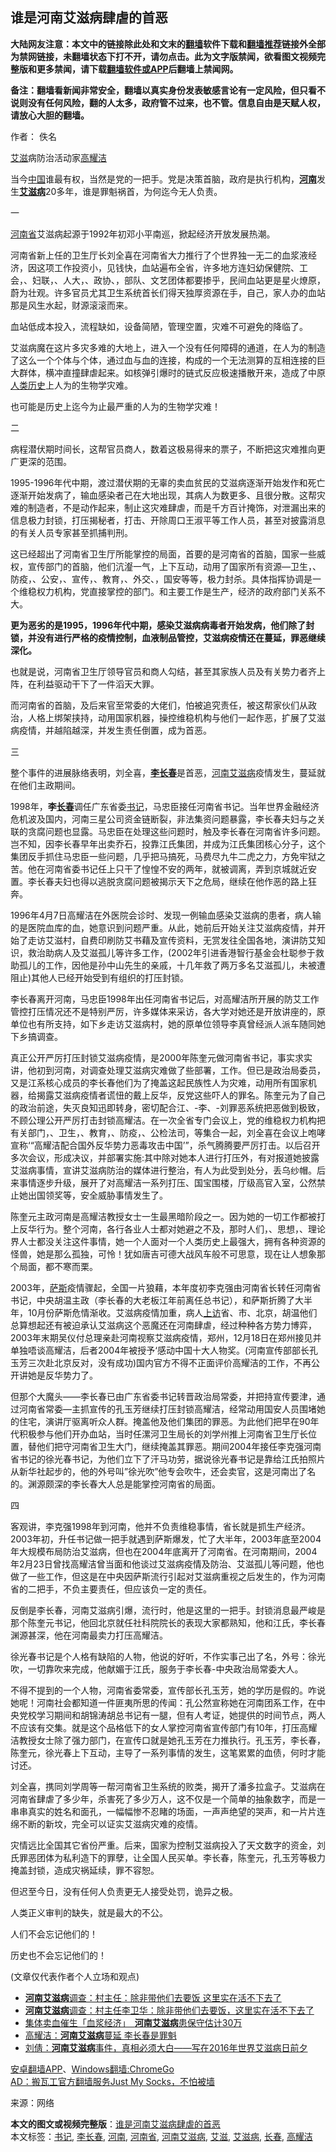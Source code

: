  <h2>谁是河南艾滋病肆虐的首恶</h2> <p class="notice"><b>大陆网友注意：本文中的链接除此处和文末的<a href="https://github.com/bannedbook/fanqiang" >翻墙</a>软件下载和<a href="https://github.com/killgcd/justmysocks/blob/master/README.md">翻墙推荐</a>链接外全部为禁网链接，未翻墙状态下打不开，请勿点击。此为文字版禁闻，欲看图文视频完整版和更多禁闻，请下载<a href="https://github.com/bannedbook/fanqiang">翻墙软件或APP</a>后翻墙上禁闻网。</p><p>备注：翻墙看新闻非常安全，翻墙以真实身份发表敏感言论有一定风险，但只看不说则没有任何风险，翻的人太多，政府管不过来，也不管。信息自由是天赋人权，请放心大胆的翻墙。</b></p>  <div class="entry"> <p>作者： 佚名</p> <p id="conimg"></p> <p><a href="https://www.bannedbook.org/bnews/tag/%e8%89%be%e6%bb%8b/" class="st_tag internal_tag" rel="tag" title="标签 艾滋 下的日志">艾滋</a>病防治活动家<a href="https://www.bannedbook.org/bnews/tag/%e9%ab%98%e8%80%80%e6%b4%81/" class="st_tag internal_tag" rel="tag" title="标签 高耀洁 下的日志">高耀洁</a></p> <p>当今<span class='wp_keywordlink_affiliate'><a href="https://www.bannedbook.org/" title="中国" target="_blank">中国</a></span>谁最有权，当然是党的一把手。党是决策首脑，政府是执行机构，<strong><a href="https://www.bannedbook.org/bnews/tag/%e6%b2%b3%e5%8d%97/" class="st_tag internal_tag" rel="tag" title="标签 河南 下的日志">河南</a></strong>发生<strong><a href="https://www.bannedbook.org/bnews/tag/%e8%89%be%e6%bb%8b%e7%97%85/" class="st_tag internal_tag" rel="tag" title="标签 艾滋病 下的日志">艾滋病</a></strong>20多年，谁是罪魁祸首，为何迄今无人负责。</p> <p>一</p> <p><a href="https://www.bannedbook.org/bnews/tag/%e6%b2%b3%e5%8d%97%e7%9c%81/" class="st_tag internal_tag" rel="tag" title="标签 河南省 下的日志">河南省</a>艾滋病起源于1992年初邓小平南巡，掀起经济开放发展热潮。</p> <p>河南省新上任的卫生厅长刘全喜在河南省大力推行了个世界独一无二的血浆液经济，因这项工作投资小，见钱快，血站遍布全省，许多地方连妇幼保健院、工会，、妇联，、人大，、政协、，部队、文艺团体都要掺乎，民间血站更是星火燎原，蔚为壮观。许多官员尤其卫生系统首长们得天独厚资源在手，自己，家人办的血站那是风生水起，财源滚滚而来。</p> <p>血站低成本投入，流程缺如，设备简陋，管理空置，灾难不可避免的降临了。</p> <p>艾滋病魔在这片多灾多难的大地上，进入一个没有任何障碍的通道，在人为的制造了这么一个个体与个体，通过血与血的连接，构成的一个无法测算的互相连接的巨大群体，横冲直撞肆虐起来。如核弹引爆时的链式反应极速播散开来，造成了中原<span class='wp_keywordlink'><a href="https://www.bannedbook.org/forum3/topic1750.html" title="考古学禁区-被掩藏的人类历史" target="_blank">人类历史</a></span>上人为的生物学灾难。</p>  <p>也可能是历史上迄今为止最严重的人为的生物学灾难！</p> <p>二</p> <p>病程潜伏期时间长，这帮官员商人，数着这极易得来的票子，不断把这灾难推向更广更深的范围。</p> <p>1995-1996年代中期，渡过潜伏期的无辜的卖血贫民的艾滋病逐渐开始发作和死亡逐渐开始发病了，输血感染者己在大地出现，其病人为数更多、且很分散。这帮灾难的制造者，不是动作起来，制止这灾难肆虐，而是千方百计掩饰，对泄漏出来的信息极力封锁，打压揭秘者，打击、开除周口王淑平等工作人员，甚至对披露消息的有关人员专家甚至抓捕判刑。</p> <p>这已经超出了河南省卫生厅所能掌控的局面，首要的是河南省的首脑，国家一些威权，宣传部门的首脑，他们沆瀣一气，上下互动，动用了国家所有资源&#8212;卫生，、防疫，、公安，、宣传，、教育，、外交、，国安等等，极力封杀。具体指挥协调是一个维稳权力机构，党直接掌控的部门。和主要工作是生产，经济的政府部门关系不大。</p> <p><strong>更为恶劣的是1995，1996年代中期，感染艾滋病病毒者开始发病，他们除了封锁，并没有进行严格的疫情控制，血液制品管控，艾滋病疫情还在蔓延，罪恶继续深化。</strong></p> <p>也就是说，河南省卫生厅领导官员和商人勾结，甚至其家族人员及有关势力者齐上阵，在利益驱动干下了一件滔天大罪。</p> <p>而河南省的首脑，及后来官至常委的大佬们，怕被追究责任，被这帮家伙们从政治，人格上绑架挟持，动用国家机器，操控维稳机构与他们一起作恶，扩展了艾滋病疫情，并越陷越深，并发生责任倒置，成为首恶。</p> <p>三</p>  <p>整个事件的进展脉络表明，刘全喜，<strong><a href="https://www.bannedbook.org/bnews/tag/%e6%9d%8e%e9%95%bf%e6%98%a5/" class="st_tag internal_tag" rel="tag" title="标签 李长春 下的日志">李长春</a></strong>是首恶，<a href="https://www.bannedbook.org/bnews/tag/%e6%b2%b3%e5%8d%97%e8%89%be%e6%bb%8b%e7%97%85/" class="st_tag internal_tag" rel="tag" title="标签 河南艾滋病 下的日志">河南艾滋病</a>疫情发生，蔓延就在他们主政期间。</p> <p>1998年，<strong>李<a href="https://www.bannedbook.org/bnews/tag/%e9%95%bf%e6%98%a5/" class="st_tag internal_tag" rel="tag" title="标签 长春 下的日志">长春</a></strong>调任广东省委<a href="https://www.bannedbook.org/bnews/tag/%e4%b9%a6%e8%ae%b0/" class="st_tag internal_tag" rel="tag" title="标签 书记 下的日志">书记</a>，马忠臣接任河南省书记。当年世界金融经济危机波及国内，河南三星公司资金链断裂，非法集资问题暴露，李长春夫妇与之关联的贪腐问题也显露。马忠臣在处理这些问题时，触及李长春在河南省许多问题。岂不知，因李长春早年出卖乔石，投靠江氏集团，并成为江氏集团核心分子，这个集团反手抓住马忠臣一些问题，几乎把马搞死，马费尽九牛二虎之力，方免牢狱之苦。他在河南省委书记任上只干了惶惶不安的两年，就被调离，弄到京城就近安置。李长春夫妇也得以逃脱贪腐问题被揭示天下之危局，继续在他作恶的路上狂奔。</p> <p>1996年4月7日高耀洁在外医院会诊时、发现一例输血感染艾滋病的患者，病人输的是医院血库的血，她意识到问题严重。从此，她前后开始关注艾滋病疫情，并开始了走访艾滋村，自费印刷防艾书藉及宣传资料，无赏发往全国各地，演讲防艾知识，救治助病人及艾滋孤儿等许多工作，(2002年引进香港智行基金会杜聪参于救助孤儿的工作，因他是孙中山先生的亲戚，十几年救了两万多名艾滋孤儿，未被遭阻止)其他人已经开始受到有组织的打压封锁。</p> <p>李长春离开河南，马忠臣1998年出任河南省书记后，对高耀洁所开展的防艾工作管控打压情况还不是特别严厉，许多媒体来采访，各大学对她还是开放讲座的，原单位也有所支持，如下乡走访艾滋病村，她的原单位领导李真曾经派人派车随同她下乡搞调查。</p> <p>真正公开严厉打压封锁艾滋病疫情，是2000年陈奎元做河南省书记，事实求实讲，他初到河南，对调查处理艾滋病灾难做了些部署，工作。但已是政治局委员，又是江系核心成员的李长春他们为了掩盖这起民族性人为灾难，动用所有国家机器，给揭露艾滋病疫情者谎忸的戴上反华，反党这些吓人的罪名。陈奎元为了自己的政治前途，失灭良知迅即转身，密切配合江、-李、-刘罪恶系统把恶做到极致，不顾公理公开严厉打击封锁高耀洁。在一次全省专门会议上，党的维稳权力机构把有关部门，、卫生，、教育，、防疫，、公检法司，等集合一起，刘全喜在会议上咆哮宣称‘“高耀洁配合国外反华势力恶毒攻击中国’”，杀气腾腾要严厉打击。以后召开多次会议，形成决议，并部署实施:其中除对她本人进行打压外，有对报道她披露艾滋病事情，宣讲艾滋病防治的媒体进行整治，有人为此受到处分，丢乌纱帽。后来事情逐步升级，展开了对高耀洁一系列打压、国宝围楼，厅级高官入室，公然禁止她出国领奖等，安全威胁事情发生了。</p> <p>陈奎元主政河南是高耀洁教授女士一生最黑暗阶段之一。因为她的一切工作都被打上反华行为。整个河南，各行各业人士都对她避之不及，那时人们，、思想，、理论界人士都没关注这件事情，她一个人面对一个人类历史上最强大，拥有各种资源的怪兽，她是那么孤独，可怜！犹如唐吉可德大战风车般不可思意，现在让人想象那个局面，都不寒而栗。</p> <p>2003年，<span class='wp_keywordlink'><a href="https://www.bannedbook.org/forum5/topic42.html" title="萨斯、诚信与自救" target="_blank">萨斯</a></span>疫情骤起，全国一片狼藉，本年度初李克强由河南省长转任河南省书记，中央胡温主政（李长春的大老板江年前离任总书记），和萨斯折腾了大半年，10月份萨斯危情渐收。艾滋病疫情加重，病人<span class='wp_keywordlink_affiliate'><a href="https://www.bannedbook.org/bnews/weiquan/" title="上访" target="_blank">上访</a></span>省、市、北京，胡温他们总算想起还有被迫承认艾滋病这个恶魔还在河南肆虐，经过种种各方势力博弈，2003年末期吴仪付总理亲赴河南视察艾滋病疫情，郑州，12月18日在郑州接见并单独唔谈高耀洁，后者2004年被授予‘感动中国十大人物奖。(河南宣传部部长孔玉芳三次赴北京反对，没有成功)国内官方不得不正面评价高耀洁的工作，不再公开讲她是反华势力了。</p> <p>但那个大魔头——李长春已由广东省委书记转晋政治局常委，并把持宣传要津，通过河南省常委&#8212;主抓宣传的孔玉芳继续打压封锁高耀洁，经常动用国安人员围堵她的住宅，演讲厅驱离听众人群。掩盖他及他们集团的罪恶。为此他们把早在90年代积极参与他们开办血站，当时任漯河卫生局长的刘学州推上河南省卫生厅长位置，替他们把守河南省卫生大门，继续掩盖其罪恶。期间2004年接任李克强河南省书记的徐光春书记，为他们立下了汗马功劳，据说徐光春书记是靠给江氏拍照片从新华社起步的，他的外号叫”徐光吹”他专会吹牛，还会卖官，这是河南岀了名的。渊源颇深的李长春大人总是能掌控河南省的局面。</p> <p>四</p>  <p>客观讲，李克强1998年到河南，他并不负责维稳事情，省长就是抓生产经济。2003年初，升任书记做一把手就遇到萨斯爆发，忙了大半年，2003年底至2004年大规模布局防治艾滋病，但也在2004年底离开了河南省。在河南期间，2004年2月23日曾找高耀洁曾当面和他谈过艾滋病疫情及防治、艾滋孤儿等问题，他也做了一些工作，但这是在中央因萨斯流行引起对艾滋病重视之后发生的，作为河南省的二把手，不负主要责任，但应该负一定的责任。</p> <p>反倒是李长春，河南艾滋病引爆，流行时，他是这里的一把手。封锁消息最严峻是那个陈奎元书记，他回北京就任社科院院长的表现大家都熟知，他和江氏，李长春渊源甚深，他在河南最卖力打压高耀洁。</p> <p>徐光春书记是个人格有缺陷的人物，他说的好听，不作实事己出了名，外号：徐光吹，一切靠吹来完成，他献媚于江氏，服务于李长春-中央政治局常委大人。</p> <p>不得不提到的一个人物，河南省委常委，宣传部长孔玉芳，她的学历是假的。咋说她呢！河南社会都知道一件匪夷所思的传闻：孔公然宣称她在河南团系工作，在中央党校学习期间和胡锦涛胡总书记有一腿，但有人考证，她提供的时间节点，两人不应该有交集。就是这个品格低下的女人掌控河南省宣传部门有10年，打压高耀洁教授女士除了强力部门，在宣传口就是她孔玉芳在力推执行。孔玉芳，李长春，陈奎元，徐光春上下互动，主导了一系列事情的发生，这笔累累的血债，何时才能讨还。</p> <p>刘全喜，携同刘学周等一帮河南省卫生系统的败类，揭开了潘多拉盒子。艾滋病在河南省肆虐了多少年，杀害死了多少万人，这不仅是一个简单的抽象数字，而是一串串真实的姓名和面孔，一幅幅惨不忍睹的场面，一声声绝望的哭声，和一片片连绵不断的新坟，完全可以证实艾滋病灾难的疫情。</p> <p>灾情远比全国其它省份严重。后来，国家为控制艾滋病投入了天文数字的资金，刘氏罪恶团体为私利造下的罪孽，让全国人民买单。李长春，陈奎元，孔玉芳等极力掩盖封锁，造成灾祸延续，罪不容恕。</p> <p>但迟至今日，没有任何人负责更无人接受处罚，诡异之极。</p> <p>人类正义审判的缺失，就是最大的不公。</p> <p>人们不会忘记他们的！</p>  <p>历史也不会忘记他们的！</p> <p>(文章仅代表作者个人立场和观点)</p> <ul class='op-related-articles' title='相关阅读'> <li><a href='https://www.bannedbook.org/bnews/baitai/20190123/1068737.html' target='_blank'><b>河南艾滋病</b>调查：村主任：除非带他们去要饭 这里实在活不下去了</a></li> <li><a href='https://www.bannedbook.org/bnews/weiquan/20190122/1068487.html' target='_blank'><b>河南艾滋病</b>调查&#65306;村主任李卫华&#65306;除非带他们去要饭&#65292;这里实在活不下去了</a></li> <li><a href='https://www.bannedbook.org/bnews/headline/20181201/1039939.html' target='_blank'>集体卖血催生「血浆经济」　<b>河南艾滋病</b>患保守估计30万</a></li> <li><a href='https://www.bannedbook.org/bnews/topimagenews/20161201/621943.html' target='_blank'>高耀洁：<b>河南艾滋病</b>蔓延 李长春是罪魁</a></li> <li><a href='https://www.bannedbook.org/bnews/renquan/xgmyd/20161111/612467.html' target='_blank'>刘倩：<b>河南艾滋病</b>事件，真相必须大白——写在2016年世界艾滋病日前夕</a></li> </ul> <p class="texttj"> <a href="https://github.com/bannedbook/fanqiang/wiki/%E7%A6%81%E9%97%BB%E7%BD%91%E5%AE%89%E5%8D%93%E7%BF%BB%E5%A2%99%E6%96%B0%E9%97%BBAPP" target="_blank">安卓翻墙APP</a>、<a href="https://github.com/bannedbook/fanqiang/wiki/Chrome%E4%B8%80%E9%94%AE%E7%BF%BB%E5%A2%99%E5%8C%85" target="_blank">Windows翻墙:ChromeGo</a><br/> <a href="https://github.com/killgcd/justmysocks/blob/master/README.md" target="_blank">AD：搬瓦工官方翻墙服务Just My Socks，不怕被墙</a> </p><p> 来源：网络 </p><a name='sharetosocial'></a>       <div><b>本文的图文或视频完整版</b>：<a href='https://www.bannedbook.org/bnews/comments/20201010/1411339.html'>谁是河南艾滋病肆虐的首恶</a></div>  </div><!--END ENTRY--> <div class="postfooter"> <div>本文标签：<a href="https://www.bannedbook.org/bnews/tag/%e4%b9%a6%e8%ae%b0/" rel="tag">书记</a>, <a href="https://www.bannedbook.org/bnews/tag/%e6%9d%8e%e9%95%bf%e6%98%a5/" rel="tag">李长春</a>, <a href="https://www.bannedbook.org/bnews/tag/%e6%b2%b3%e5%8d%97/" rel="tag">河南</a>, <a href="https://www.bannedbook.org/bnews/tag/%e6%b2%b3%e5%8d%97%e7%9c%81/" rel="tag">河南省</a>, <a href="https://www.bannedbook.org/bnews/tag/%e6%b2%b3%e5%8d%97%e8%89%be%e6%bb%8b%e7%97%85/" rel="tag">河南艾滋病</a>, <a href="https://www.bannedbook.org/bnews/tag/%e8%89%be%e6%bb%8b/" rel="tag">艾滋</a>, <a href="https://www.bannedbook.org/bnews/tag/%e8%89%be%e6%bb%8b%e7%97%85/" rel="tag">艾滋病</a>, <a href="https://www.bannedbook.org/bnews/tag/%e9%95%bf%e6%98%a5/" rel="tag">长春</a>, <a href="https://www.bannedbook.org/bnews/tag/%e9%ab%98%e8%80%80%e6%b4%81/" rel="tag">高耀洁</a></div>  </div><!--END POSTFOOTER--> 